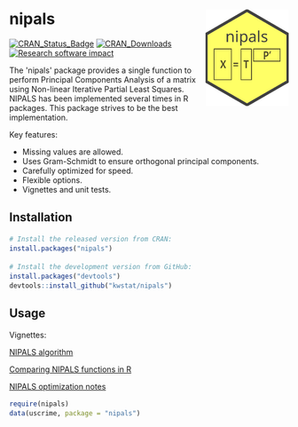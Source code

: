 # nipals <img src="figure/nipals_logo_150.png" align="right" />

[![CRAN_Status_Badge](http://www.r-pkg.org/badges/version/nipals)](https://cran.r-project.org/package=nipals)
[![CRAN_Downloads](https://cranlogs.r-pkg.org/badges/nipals)](https://cranlogs.r-pkg.org/badges/nipals)
[![Research software impact](http://depsy.org/api/package/cran/nipals/badge.svg)](http://depsy.org/package/r/nipals)

The 'nipals' package provides a single function to perform Principal Components Analysis of a matrix using Non-linear Iterative Partial Least Squares. NIPALS has been implemented several times in R packages.  This package strives to be the best implementation.

Key features:
  
* Missing values are allowed.
* Uses Gram-Schmidt to ensure orthogonal principal components.
* Carefully optimized for speed.
* Flexible options.
* Vignettes and unit tests.

## Installation

```R
# Install the released version from CRAN:
install.packages("nipals")

# Install the development version from GitHub:
install.packages("devtools")
devtools::install_github("kwstat/nipals")
```

## Usage

Vignettes:

  [NIPALS algorithm](https://rawgit.com/kwstat/nipals/master/vignettes/nipals_algorithm.html)

  [Comparing NIPALS functions in R](https://rawgit.com/kwstat/nipals/master/vignettes/nipals_comparisons.html)

  [NIPALS optimization notes](https://rawgit.com/kwstat/nipals/master/vignettes/nipals_optimization.html)

```R
require(nipals)
data(uscrime, package = "nipals")

```
